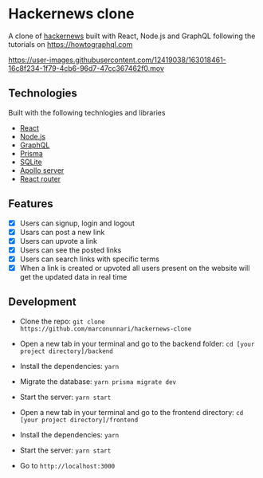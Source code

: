 # Hackernews clone

A clone of [hackernews](https://en.wikipedia.org/wiki/Hacker_News) built with React, Node.js and GraphQL following the tutorials on https://howtographql.com

https://user-images.githubusercontent.com/12419038/163018461-16c8f234-1f79-4cb6-96d7-47cc367462f0.mov


## Technologies

Built with the following technlogies and libraries

- [React](https://reactjs.org/)
- [Node.js](https://nodejs.org/)
- [GraphQL](https://www.graphql.com/)
- [Prisma](https://www.prisma.io/)
- [SQLite](https://sqlite.org/)
- [Apollo server](https://www.apollographql.com/)
- [React router](https://reactrouter.com/)


## Features

- [x] Users can signup, login and logout
- [x] Usars can post a new link
- [x] Users can upvote a link
- [x] Users can see the posted links
- [x] Users can search links with specific terms
- [x] When a link is created or upvoted all users present on the website will get the updated data in real time

## Development

- Clone the repo: `git clone https://github.com/marconunnari/hackernews-clone`

- Open a new tab in your terminal and go to the backend folder: `cd [your project directory]/backend`

- Install the dependencies: `yarn`

- Migrate the database: `yarn prisma migrate dev`

- Start the server: `yarn start`

- Open a new tab in your terminal and go to the frontend directory: `cd [your project directory]/frontend`

- Install the dependencies: `yarn`

- Start the server: `yarn start`

- Go to `http://localhost:3000`
